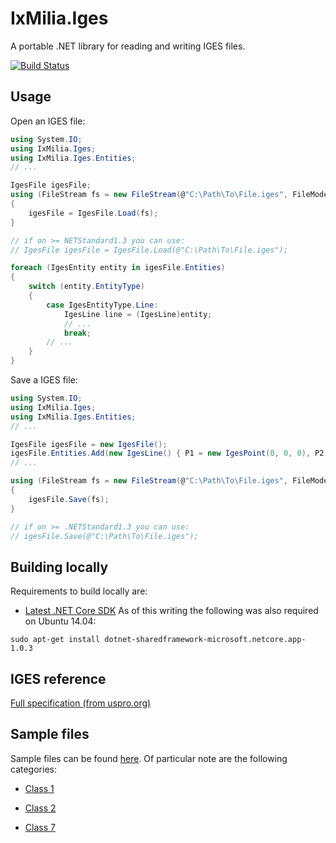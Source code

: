 ﻿IxMilia.Iges
============

A portable .NET library for reading and writing IGES files.

[![Build Status](https://dev.azure.com/ixmilia/public/_apis/build/status/Iges?branchName=master)](https://dev.azure.com/ixmilia/public/_build/latest?definitionId=19)

## Usage

Open an IGES file:

``` C#
using System.IO;
using IxMilia.Iges;
using IxMilia.Iges.Entities;
// ...

IgesFile igesFile;
using (FileStream fs = new FileStream(@"C:\Path\To\File.iges", FileMode.Open))
{
    igesFile = IgesFile.Load(fs);
}

// if on >= NETStandard1.3 you can use:
// IgesFile igesFile = IgesFile.Load(@"C:\Path\To\File.iges");

foreach (IgesEntity entity in igesFile.Entities)
{
    switch (entity.EntityType)
    {
        case IgesEntityType.Line:
            IgesLine line = (IgesLine)entity;
            // ...
            break;
        // ...
    }
}
```

Save a IGES file:

``` C#
using System.IO;
using IxMilia.Iges;
using IxMilia.Iges.Entities;
// ...

IgesFile igesFile = new IgesFile();
igesFile.Entities.Add(new IgesLine() { P1 = new IgesPoint(0, 0, 0), P2 = new IgesPoint(50, 50, 0) });
// ...

using (FileStream fs = new FileStream(@"C:\Path\To\File.iges", FileMode.Create))
{
    igesFile.Save(fs);
}

// if on >= .NETStandard1.3 you can use:
// igesFile.Save(@"C:\Path\To\File.iges");
```

## Building locally

Requirements to build locally are:

- [Latest .NET Core SDK](https://github.com/dotnet/cli/releases)  As of this writing the following was also required on Ubuntu 14.04:

`sudo apt-get install dotnet-sharedframework-microsoft.netcore.app-1.0.3`


## IGES reference

[Full specification (from uspro.org)](http://www.uspro.org/documents/IGES5-3_forDownload.pdf)

## Sample files

Sample files can be found [here](http://www.wiz-worx.com/iges5x/).  Of particular note are the following categories:

- [Class 1](http://www.wiz-worx.com/iges5x/onetwo/class1.shtml)

- [Class 2](http://www.wiz-worx.com/iges5x/onetwo/class2.shtml)

- [Class 7](http://www.wiz-worx.com/iges5x/onetwo/class7.shtml)
